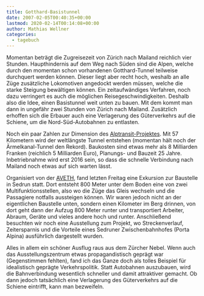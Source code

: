```yaml
---
title: Gotthard-Basistunnel
date: 2007-02-05T00:40:35+00:00
lastmod: 2020-02-14T00:14:08+00:00
author: Mathias Wellner
categories:
  - tagebuch
---
```

Momentan beträgt die Zugreisezeit von Zürich nach Mailand reichlich vier Stunden. Haupthindernis auf dem Weg nach Süden sind die Alpen, welche durch den momentan schon vorhandenen Gotthard-Tunnel teilweise durchquert werden können. Dieser liegt aber recht hoch, weshalb an alle Züge zusätzliche Lokomotiven angedockt werden müssen, welche die starke Steigung bewältigen können. Ein zeitaufwändiges Verfahren, noch dazu verringert es auch die möglichen Reisegeschwindigkeiten. Deshalb also die Idee, einen Basistunnel weit unten zu bauen. Mit dem kommt man dann in ungefähr zwei Stunden von Zürich nach Mailand. Zusätzlich erhoffen sich die Erbauer auch eine Verlagerung des Güterverkehrs auf die Schiene, um die Nord-Süd-Autobahnen zu entlasten.
<!--more-->

Noch ein paar Zahlen zur Dimension des [Alptransit-Projektes](http://www.alptransit.ch). Mit 57 Kilometern wird der weltlängste Tunnel entstehen (momentan hält noch der Ärmelkanal-Tunnel den Rekord). Baukosten sind etwas mehr als 8 Milliarden Franken (reichlich 5 Milliarden Euro), Planungs- und Bauzeit 25 Jahre. Inbetriebnahme wird erst 2016 sein, so dass die schnelle Verbindung nach Mailand noch etwas auf sich warten lässt.

Organisiert von der [AVETH](http://www.aveth.ethz.ch), fand letzten Freitag eine Exkursion zur Baustelle in Sedrun statt. Dort entsteht 800 Meter unter dem Boden eine von zwei Multifunktionsstellen, also wo die Züge das Gleis wechseln und die Passagiere notfalls aussteigen können. Wir waren jedoch nicht an der eigentlichen Baustelle unten, sondern einen Kilometer im Berg drinnen, von dort geht dann der Aufzug 800 Meter runter und transportiert Arbeiter, Abraum, Geräte und vieles andere hoch und runter. Anschließend besuchten wir noch eine Ausstellung zum Projekt, wo Streckenverlauf, Zeitersparnis und die Vorteile eines Sedruner Zwischenbahnhofes (Porta Alpina) ausführlich dargestellt wurden.

Alles in allem ein schöner Ausflug raus aus dem Zürcher Nebel. Wenn auch das Ausstellungszentrum etwas propagandistisch geprägt war (Gegenstimmen fehlten), fand ich das Ganze doch als tolles Beispiel für idealistisch geprägte Verkehrspolitik. Statt Autobahnen auszubauen, wird die Bahnverbindung wesentlich schneller und damit attraktiver gemacht. Ob dann jedoch tatsächlich eine Verlagerung des Güterverkehrs auf die Schiene eintrifft, kann man bezweifeln.